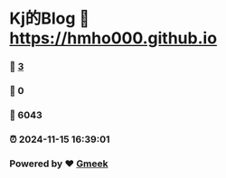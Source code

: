 # Kj的Blog :link: https://hmho000.github.io 
### :page_facing_up: [3](https://hmho000.github.io/tag.html) 
### :speech_balloon: 0 
### :hibiscus: 6043 
### :alarm_clock: 2024-11-15 16:39:01 
### Powered by :heart: [Gmeek](https://github.com/Meekdai/Gmeek)
